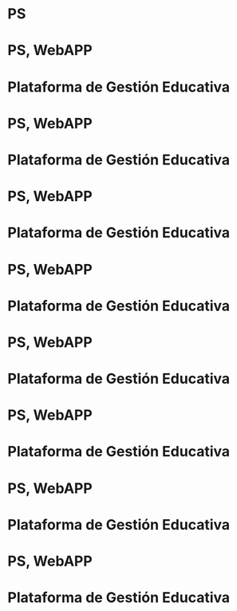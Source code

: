 # PS
# PS, WebAPP
# Plataforma de Gestión Educativa
# PS, WebAPP
# Plataforma de Gestión Educativa
# PS, WebAPP
# Plataforma de Gestión Educativa
# PS, WebAPP
# Plataforma de Gestión Educativa
# PS, WebAPP
# Plataforma de Gestión Educativa
# PS, WebAPP
# Plataforma de Gestión Educativa
# PS, WebAPP
# Plataforma de Gestión Educativa
# PS, WebAPP
# Plataforma de Gestión Educativa
